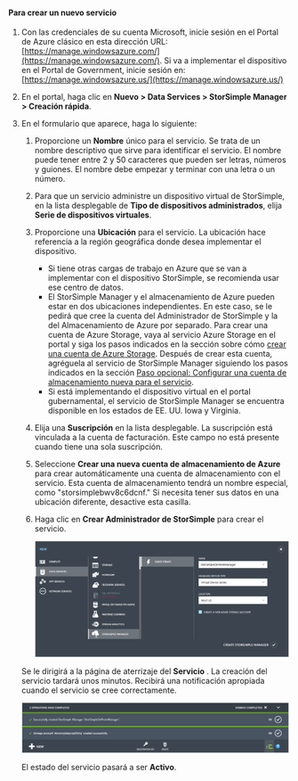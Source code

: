#### <a name="to-create-a-new-service"></a>Para crear un nuevo servicio
1. Con las credenciales de su cuenta Microsoft, inicie sesión en el Portal de Azure clásico en esta dirección URL: [https://manage.windowsazure.com/](https://manage.windowsazure.com/). Si va a implementar el dispositivo en el Portal de Government, inicie sesión en: [https://manage.windowsazure.us/](https://manage.windowsazure.us/)
2. En el portal, haga clic en **Nuevo > Data Services > StorSimple Manager > Creación rápida**.
3. En el formulario que aparece, haga lo siguiente:
   
   1. Proporcione un **Nombre** único para el servicio. Se trata de un nombre descriptivo que sirve para identificar el servicio. El nombre puede tener entre 2 y 50 caracteres que pueden ser letras, números y guiones. El nombre debe empezar y terminar con una letra o un número.
   2. Para que un servicio administre un dispositivo virtual de StorSimple, en la lista desplegable de **Tipo de dispositivos administrados**, elija **Serie de dispositivos virtuales**.
   3. Proporcione una **Ubicación** para el servicio. La ubicación hace referencia a la región geográfica donde desea implementar el dispositivo.
      
      * Si tiene otras cargas de trabajo en Azure que se van a implementar con el dispositivo StorSimple, se recomienda usar ese centro de datos.
      * El StorSimple Manager y el almacenamiento de Azure pueden estar en dos ubicaciones independientes. En este caso, se le pedirá que cree la cuenta del Administrador de StorSimple y la del Almacenamiento de Azure por separado. Para crear una cuenta de Azure Storage, vaya al servicio Azure Storage en el portal y siga los pasos indicados en la sección sobre cómo [crear una cuenta de Azure Storage](../articles/storage/common/storage-create-storage-account.md#create-a-storage-account). Después de crear esta cuenta, agréguela al servicio de StorSimple Manager siguiendo los pasos indicados en la sección [Paso opcional: Configurar una cuenta de almacenamiento nueva para el servicio](#optional-step-configure-a-new-storage-account-for-the-service).
      * Si está implementando el dispositivo virtual en el portal gubernamental, el servicio de StorSimple Manager se encuentra disponible en los estados de EE. UU. Iowa y Virginia.
   4. Elija una **Suscripción** en la lista desplegable. La suscripción está vinculada a la cuenta de facturación. Este campo no está presente cuando tiene una sola suscripción.
   5. Seleccione **Crear una nueva cuenta de almacenamiento de Azure** para crear automáticamente una cuenta de almacenamiento con el servicio. Esta cuenta de almacenamiento tendrá un nombre especial, como "storsimplebwv8c6dcnf." Si necesita tener sus datos en una ubicación diferente, desactive esta casilla.
   6. Haga clic en **Crear Administrador de StorSimple** para crear el servicio.
      
      ![](./media/storsimple-ova-create-new-service/image1m-include.png)
   
   Se le dirigirá a la página de aterrizaje del **Servicio** . La creación del servicio tardará unos minutos. Recibirá una notificación apropiada cuando el servicio se cree correctamente.
   
   ![](./media/storsimple-ova-create-new-service/image2-include.png)
   
   El estado del servicio pasará a ser **Activo**.

